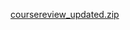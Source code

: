 [coursereview_updated.zip](https://github.com/user-attachments/files/17544870/coursereview_updated.zip)
